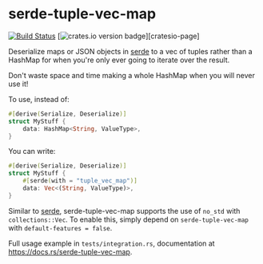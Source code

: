 serde-tuple-vec-map
================
[![Build Status][travis-image]][travis-builds]
[![crates.io version badge][cratesio-badge]][cratesio-page]

Deserialize maps or JSON objects in [serde] to a vec of tuples rather than a HashMap for when you're only ever going to iterate over the result.

Don't waste space and time making a whole HashMap when you will never use it!

To use, instead of:

```rust
#[derive(Serialize, Deserialize)]
struct MyStuff {
    data: HashMap<String, ValueType>,
}

```

You can write:

```rust
#[derive(Serialize, Deserialize)]
struct MyStuff {
    #[serde(with = "tuple_vec_map")]
    data: Vec<(String, ValueType)>,
}
```

Similar to [serde], serde-tuple-vec-map supports the use of `no_std` with `collections::Vec`.
To enable this, simply depend on `serde-tuple-vec-map` with `default-features = false`.

Full usage example in `tests/integration.rs`, documentation at https://docs.rs/serde-tuple-vec-map.

[travis-image]: https://travis-ci.org/daboross/serde-tuple-vec-map.svg?branch=master
[travis-builds]: https://travis-ci.org/daboross/serde-tuple-vec-map
[serde]: https://github.com/serde-rs/serde/
[cratesio-badge]: http://meritbadge.herokuapp.com/serde-tuple-vec-map
[cratesio-crate]: https://crates.io/crates/serde-tuple-vec-map
